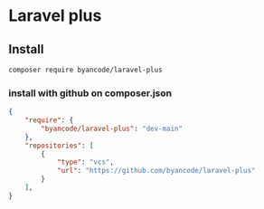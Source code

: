 # Laravel plus

## Install
```Bash
composer require byancode/laravel-plus
```

### install with github on composer.json

```JSON
{
    "require": {
        "byancode/laravel-plus": "dev-main"
    },
    "repositories": [
        {
            "type": "vcs",
            "url": "https://github.com/byancode/laravel-plus"
        }
    ],
}
```
